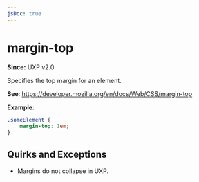 ```yaml
---
jsDoc: true
---
```

# margin-top

**Since:**  UXP v2.0

Specifies the top margin for an element.

**See**: https://developer.mozilla.org/en/docs/Web/CSS/margin-top

**Example**:

```css
.someElement {
    margin-top: 1em;
}
```

## Quirks and Exceptions

* Margins do not collapse in UXP.